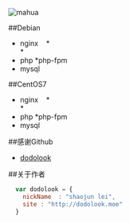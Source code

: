 ![mahua](mahua-logo.jpg)

##Debian

* nginx
    *  
    *  
* php
    *php-fpm
* mysql


##CentOS7
* nginx
    *  
    *  
* php
    *php-fpm
* mysql

##感谢Github
* [dodolook](http://dodolook.moe/) 

##关于作者

```javascript
  var dodolook = {
    nickName  : "shaojun lei",
    site : "http://dodolook.moe"
  }
```
